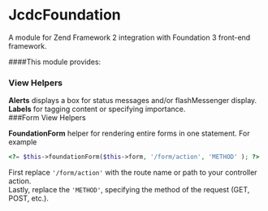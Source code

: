JcdcFoundation
===

A module for Zend Framework 2 integration with Foundation 3 front-end framework.


####This module provides:
### View Helpers
<b title="JcdcFoundation\View\Helper\Alert">Alerts</b> displays a box for status messages and/or flashMessenger display.  
<b title="JcdcFoundation\View\Helper\Label">Labels</b> for tagging content or specifying importance.  
###Form View Helpers

<b title="JcdcFoundation\Form\View\Helper\FoundationForm">FoundationForm</b> helper for rendering entire forms in one statement.
   For example

```php
<?= $this->foundationForm($this->form, '/form/action', 'METHOD' ); ?>
```
First replace `'/form/action'` with the route name or path to your controller action.  
Lastly, replace the `'METHOD'`, specifying the method of the request (GET, POST, etc.).